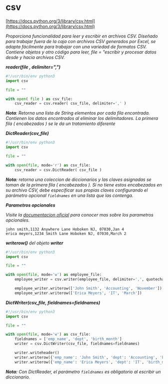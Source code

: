 # csv

[https://docs.python.org/3/library/csv.html](https://docs.python.org/3/library/csv.html)

_Proporciona funcionalidad para leer y escribir en archivos CSV. Diseñado para trabajar fuera de la caja con archivos CSV generados por Excel, se adapta fácilmente para trabajar con una variedad de formatos CSV. Contiene objetos y otro código para leer, file = "escribir y procesar datos desde y hacia archivos CSV._

_**reader(file , delimiter=",")**_

```python
#!/usr/bin/env python3
import csv

file = ""

with open( file ) as csv_file:
    csv_reader = csv.reader( csv_file, delimiter=',' )
```

_**Nota**: Retorna una lista de String elementos  por cada fila encontrada. Contienen los datos encontrados al eliminar los delimitadores. La primera fila ( encabezados ) se le da un tratamiento diferente_

_**DictReader(csv_file)**_

```python
#!/usr/bin/env python3
import csv

file = ""

with open(file, mode='r') as csv_file:
    csv_reader = csv.DictReader( csv_file )
```

_**Nota:** retorna una coleccion de diccionarios y las claves asignadas se toman de la primera fila ( encabezados ). Si no tiene estos encabezados en su archivo CSV, debe especificar sus propias claves configurando el parámetro opcional `fieldnames` en una lista que las contenga._

_**Parametros opcionales**_

_Visite la [documentacion oficial](https://docs.python.org/3/library/csv.html?highlight=csv#csv-fmt-params) para conocer mas sobre los parametros opcionales._

```csv
john smith,1132 Anywhere Lane Hoboken NJ, 07030,Jan 4
erica meyers,1234 Smith Lane Hoboken NJ, 07030,March 2
```

_**writerow()** del objeto **writer**_

```python
#!/usr/bin/env python3
import csv

file = ""

with open(file, mode='w') as employee_file:
    employee_writer = csv.writer(employee_file, delimiter=',', quotechar='"', quoting=csv.QUOTE_MINIMAL)

    employee_writer.writerow(['John Smith', 'Accounting', 'November'])
    employee_writer.writerow(['Erica Meyers', 'IT', 'March'])
```

_**DictWriter(csv_file, fieldnames=fieldnames)**_

```python
#!/usr/bin/env python3
import csv

file = ""

with open(file, mode='w') as csv_file:
    fieldnames = ['emp_name', 'dept', 'birth_month']
    writer = csv.DictWriter(csv_file, fieldnames=fieldnames)

    writer.writeheader()
    writer.writerow({'emp_name': 'John Smith', 'dept': 'Accounting', 'birth_month': 'November'})
    writer.writerow({'emp_name': 'Erica Meyers', 'dept': 'IT', 'birth_month': 'March'})
```

_**Nota:** Con DictReader, el parámetro `fieldnames` es obligatorio al escribir un diccionario._
